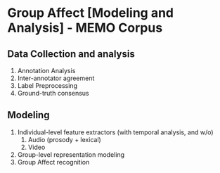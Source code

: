 # Group Affect [Modeling and Analysis] - MEMO Corpus

## Data Collection and analysis

1. Annotation Analysis
2. Inter-annotator agreement
3. Label Preprocessing
4. Ground-truth consensus


## Modeling

1. Individual-level feature extractors (with temporal analysis, and w/o)
   1. Audio (prosody + lexical)
   2. Video
2. Group-level representation modeling 
3. Group Affect recognition